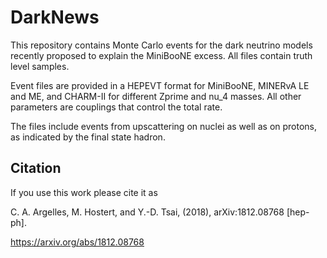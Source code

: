 # DarkNews

This repository contains Monte Carlo events for the dark neutrino models recently proposed to explain the MiniBooNE excess. All files contain truth level samples.  

Event files are provided in a HEPEVT format for MiniBooNE, MINERvA LE and ME, and CHARM-II for different Zprime and nu_4 masses. All other parameters are couplings that control the total rate.

The files include events from upscattering on nuclei as well as on protons, as indicated by the final state hadron.


## Citation

If you use this work please cite it as

C. A. Argelles, M. Hostert, and Y.-D. Tsai, (2018), arXiv:1812.08768 [hep-ph].

https://arxiv.org/abs/1812.08768
